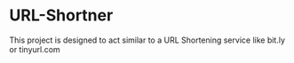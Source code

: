 # URL-Shortner
This project is designed to act similar to a URL Shortening service like bit.ly or tinyurl.com
